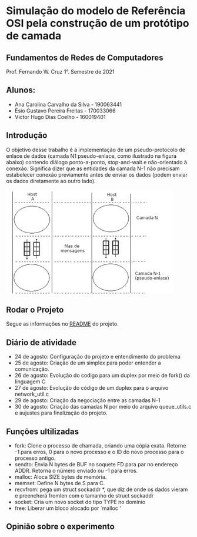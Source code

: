 # Simulação do modelo de Referência OSI pela construção de um protótipo de camada

## Fundamentos de Redes de Computadores

Prof. Fernando W. Cruz 1°. Semestre de 2021

## Alunos:

- Ana Carolina Carvalho da Silva - 190063441
- Ésio Gustavo Pereira Freitas - 170033066
- Victor Hugo Dias Coelho - 160019401

## Introdução

O objetivo desse trabalho é a implementação de um pseudo-protocolo de enlace de dados (camada N1 pseudo-enlace, como ilustrado na figura abaixo) contendo diálogo ponto-a-ponto, stop-and-wait e não-orientado à conexão. Significa dizer que as entidades da camada N-1 não precisam estabelecer conexão previamente antes de enviar os dados (podem enviar os dados diretamente ao outro lado).

![ft](https://github.com/TrabalhoRedes2021/trabalho1/blob/main/ft.jpg)

## Rodar o Projeto

Segue as informações no [README](https://github.com/TrabalhoRedes2021/trabalho1/blob/main/README.md) do projeto.

## Diário de atividade

- 24 de agosto: Configuração do projeto e entendimento do problema
- 25 de agosto: Criação de um simplex para poder entender a comunicação.
- 26 de agosto: Evolução do codigo para um duplex por meio de fork() da linguagem C
- 27 de agosto: Evolução do código de um duplex para o arquivo network_util.c
- 29 de agosto: Criação da negociação entre as camadas N-1
- 30 de agosto: Criação das camadas N por meio do arquivo queue_utils.c e aujustes para finalização do projeto.

## Funções ultilizadas

- fork: Clone o processo de chamada, criando uma cópia exata. Retorne -1 para erros, 0 para o novo processo e o ID do novo processo para o processo antigo.
- sendto: Envia N bytes de BUF no soquete FD para par no endereço ADDR. Retorna o número enviado ou -1 para erros.
- malloc: Aloca SIZE bytes de memória.
- memset: Define N bytes de S para C.
- recvfrom: pega um struct sockaddr \*, que diz de onde os dados vieram e preencherá fromlen com o tamanho de struct sockaddr
- socket: Cria um novo socket do tipo TYPE no domínio
- free: Liberar um bloco alocado por `malloc '

## Opinião sobre o experimento

